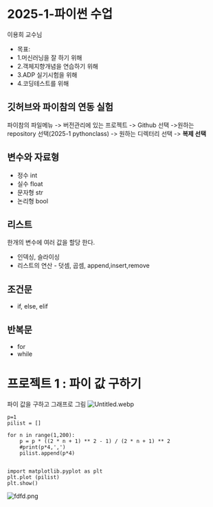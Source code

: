 # 2025-1-파이썬 수업
이용희 교수님
- 목표:
- 1.머신러닝을 잘 하기 위해
- 2.객체지향개념을 연습하기 위해
- 3.ADP 실기시험을 위해
- 4.코딩테스트를 위해

## 깃허브와 파이참의 연동 실험
파이참의 파일메뉴 -> 버전관리에 있는 프로젝트 -> Github 선택
->원하는 repository 선택(2025-1 pythonclass) -> 원하는 디렉터리 선택
-> **복제 선택**

## 변수와 자료형
 - 정수 int
 - 실수 float
 - 문자형 str
 - 논리형 bool
## 리스트
한개의 변수에 여러 값을 할당 한다.
 - 인덱싱, 슬라이싱
 - 리스트의 연산 - 덧셈, 곱셈, append,insert,remove

## 조건문
 - if, else, elif

## 반복문
 - for
 - while


# 프로젝트 1 : 파이 값 구하기
파이 값을 구하고 그래프로 그림
![Untitled.webp](Untitled.webp)

```
p=1
pilist = []

for n in range(1,200):
    p = p * ((2 * n + 1) ** 2 - 1) / (2 * n + 1) ** 2
    #print(p*4,',')
    pilist.append(p*4)


import matplotlib.pyplot as plt
plt.plot (pilist)
plt.show()
```
![fdfd.png](fdfd.png)
